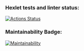 ### Hexlet tests and linter status:
[![Actions Status](https://github.com/aydaver/frontend-project-44/actions/workflows/hexlet-check.yml/badge.svg)](https://github.com/aydaver/frontend-project-44/actions)
### Maintainability Badge:
[![Maintainability](https://api.codeclimate.com/v1/badges/bab117ea2f75bafeb585/maintainability)](https://codeclimate.com/github/aydaver/frontend-project-44/maintainability)
